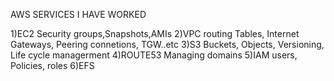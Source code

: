 AWS SERVICES I HAVE WORKED

1)EC2
Security groups,Snapshots,AMIs
2)VPC
routing Tables, Internet Gateways, Peering connetions, TGW..etc
3)S3
Buckets, Objects, Versioning, Life cycle managerment
4)ROUTE53
Managing domains
5)IAM
users, Policies, roles
6)EFS


